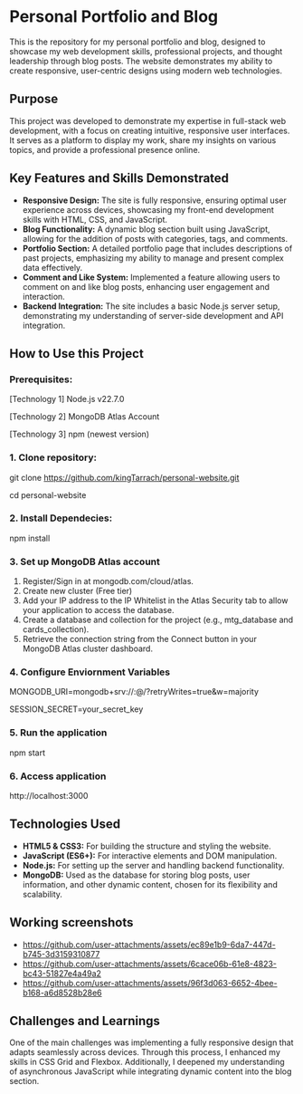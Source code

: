 # Personal Portfolio and Blog
This is the repository for my personal portfolio and blog, designed to showcase my web development skills, professional projects, and thought leadership through blog posts. The website demonstrates my ability to create responsive, user-centric designs using modern web technologies.

## Purpose
This project was developed to demonstrate my expertise in full-stack web development, with a focus on creating intuitive, responsive user interfaces. It serves as a platform to display my work, share my insights on various topics, and provide a professional presence online.

## Key Features and Skills Demonstrated

- **Responsive Design:** The site is fully responsive, ensuring optimal user experience across devices, showcasing my front-end development skills with HTML, CSS, and JavaScript.
- **Blog Functionality:** A dynamic blog section built using JavaScript, allowing for the addition of posts with categories, tags, and comments.
- **Portfolio Section:** A detailed portfolio page that includes descriptions of past projects, emphasizing my ability to manage and present complex data effectively.
- **Comment and Like System:** Implemented a feature allowing users to comment on and like blog posts, enhancing user engagement and interaction.
- **Backend Integration:** The site includes a basic Node.js server setup, demonstrating my understanding of server-side development and API integration.

## How to Use this Project

### Prerequisites:
[Technology 1] Node.js v22.7.0

[Technology 2] MongoDB Atlas Account

[Technology 3] npm (newest version)

### 1. Clone repository:
git clone https://github.com/kingTarrach/personal-website.git

cd personal-website

### 2. Install Dependecies:
npm install

### 3. Set up MongoDB Atlas account
1. Register/Sign in at mongodb.com/cloud/atlas.
2. Create new cluster (Free tier)
3. Add your IP address to the IP Whitelist in the Atlas Security tab to allow your application to access the database.
4. Create a database and collection for the project (e.g., mtg_database and cards_collection).
5. Retrieve the connection string from the Connect button in your MongoDB Atlas cluster dashboard.

### 4. Configure Enviornment Variables
MONGODB_URI=mongodb+srv://<username>:<password>@<cluster-url>/<database-name>?retryWrites=true&w=majority

SESSION_SECRET=your_secret_key

### 5. Run the application
npm start

### 6. Access application
http://localhost:3000

## Technologies Used

- **HTML5 & CSS3:** For building the structure and styling the website.
- **JavaScript (ES6+):** For interactive elements and DOM manipulation.
- **Node.js:** For setting up the server and handling backend functionality.
- **MongoDB:** Used as the database for storing blog posts, user information, and other dynamic content, chosen for its flexibility and scalability.

## Working screenshots
- https://github.com/user-attachments/assets/ec89e1b9-6da7-447d-b745-3d3159310877
- https://github.com/user-attachments/assets/6cace06b-61e8-4823-bc43-51827e4a49a2
- https://github.com/user-attachments/assets/96f3d063-6652-4bee-b168-a6d8528b28e6

## Challenges and Learnings
One of the main challenges was implementing a fully responsive design that adapts seamlessly across devices. Through this process, I enhanced my skills in CSS Grid and Flexbox. Additionally, I deepened my understanding of asynchronous JavaScript while integrating dynamic content into the blog section.

